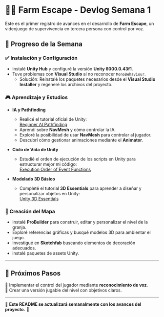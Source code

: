 # 🧟‍♂️ Farm Escape - Devlog Semana 1  

Este es el primer registro de avances en el desarrollo de **Farm Escape**, un videojuego de supervivencia en tercera persona con control por voz.  

## 🚀 Progreso de la Semana  

### ✅ Instalación y Configuración  
- Instalé **Unity Hub** y configuré la versión **Unity 6000.0.43f1**.  
- Tuve problemas con **Visual Studio** al no reconocer `MonoBehaviour`.  
  - Solución: Reinstalé los paquetes necesarios desde el **Visual Studio Installer** y regeneré los archivos del proyecto.  

### 🎮 Aprendizaje y Estudios  
- **IA y Pathfinding**  
  - Realicé el tutorial oficial de Unity:  
    [Beginner AI Pathfinding](https://learn.unity.com/project/beginner-ai-pathfinding)  
  - Aprendí sobre **NavMesh** y cómo controlar la IA.  
  - Exploré la posibilidad de usar **NavMesh** para controlar al jugador.  
  - Descubrí cómo gestionar animaciones mediante el **Animator**.  

- **Ciclo de Vida de Unity**  
  - Estudié el orden de ejecución de los scripts en Unity para estructurar mejor mi código:  
    [Execution Order of Event Functions](https://docs.huihoo.com/unity/5.5/Documentation/Manual/ExecutionOrder.html)  

- **Modelado 3D Básico**  
  - Completé el tutorial **3D Essentials** para aprender a diseñar y personalizar objetos en Unity:  
    [Unity 3D Essentials](https://learn.unity.com/pathway/unity-essentials/unit/3d-essentials?version=6)  

### 🔨 Creación del Mapa  
- Instalé **ProBuilder** para construir, editar y personalizar el nivel de la granja.
- Exploré referencias gráficas y busqué modelos 3D para ambientar el juego.  
- Investigué en **Sketchfab** buscando elementos de decoración adecuados.
- instalé paquetes de assets Unity.

---

## 📌 Próximos Pasos  
🔹 Implementar el control del jugador mediante **reconocimiento de voz**.  
🔹 Crear una versión jugable del nivel con objetivos claros.  

---

📌 **Este README se actualizará semanalmente con los avances del proyecto.** 🚀  
